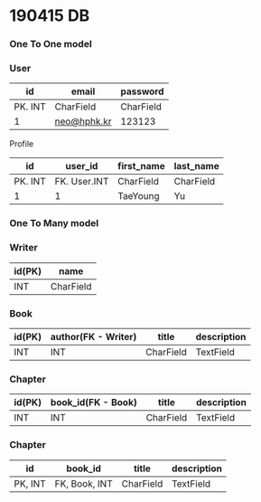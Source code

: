 # 190415 DB



### One To One model

### User

| id      | email       | password  |
| ------- | ----------- | --------- |
| PK. INT | CharField   | CharField |
| 1       | neo@hphk.kr | 123123    |

Profile

| id      | user_id      | first_name | last_name |
| ------- | ------------ | ---------- | --------- |
| PK. INT | FK. User.INT | CharField  | CharField |
| 1       | 1            | TaeYoung   | Yu        |



### One To Many model

### Writer

| id(PK)      | name      |
| ------- | --------- |
| INT | CharField |



### Book

| id(PK)  | author(FK - Writer) | title     | description |
| ------- | ------------------- | --------- | ----------- |
|   INT   |         INT         | CharField |  TextField  |



### Chapter

| id(PK)  | book_id(FK - Book) | title     | description |
| ------- | ------------------ | --------- | ----------- |
|   INT   |         INT        | CharField |  TextField  |



### Chapter

| id      | book_id       | title     | description |
| ------- | ------------- | --------- | ----------- |
| PK, INT | FK, Book, INT | CharField | TextField   |

